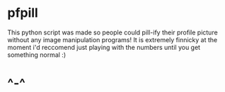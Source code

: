 # pfpill
This python script was made so people could pill-ify their profile picture without any image manipulation programs!
It is extremely finnicky at the moment i'd reccomend just playing with the numbers until you get something normal :)
# ^-^
